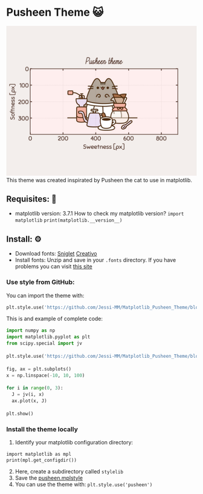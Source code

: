# Pusheen Theme :smiley_cat: 

![fig](./img/plot_img.png)
This theme was created inspirated by Pusheen the cat to use in matplotlib.

## Requisites: :pencil:
- matplotlib version: 3.7.1
	How to check my matplotlib version?
	`import matplotlib`
	`print(matplotlib.__version__)`
	
## Install: :gear: 
- Download fonts: [Sniglet](https://fonts.google.com/specimen/Sniglet)
		 [Creativo](https://www.dafont.com/es/creativo.font)
- Install fonts: Unzip and save in your `.fonts` directory. If you have problems you can visit [this site](https://scentellegher.github.io/visualization/2018/05/02/custom-fonts-matplotlib.html)

### Use style from GitHub: 
You can import the theme with:
```python
plt.style.use('https://github.com/Jessi-MM/Matplotlib_Pusheen_Theme/blob/main/src/pusheen.mplstyle')
```
This is and example of complete code:

```python
import numpy as np
import matplotlib.pyplot as plt
from scipy.special import jv

plt.style.use('https://github.com/Jessi-MM/Matplotlib_Pusheen_Theme/blob/main/src/pusheen.mplstyle')

fig, ax = plt.subplots()
x = np.linspace(-10, 10, 100)

for i in range(0, 3):
  J = jv(i, x)
  ax.plot(x, J)

plt.show()
```

### Install the theme locally
1. Identify your matplotlib configuration directory:
```
import matplotlib as mpl
print(mpl.get_configdir())
```
2. Here, create a subdirectory called `stylelib`
3. Save the [pusheen.mplstyle](./src/pusheen.mplstyle)
4. You can use the theme with:
`plt.style.use('pusheen')`




		 



